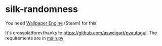 # silk-randomness

You need [Wallpaper Engine](https://store.steampowered.com/app/431960/Wallpaper_Engine/) (Steam) for this.

It's crossplatform thanks to https://github.com/asweigart/pyautogui. The requirements are in [main.py](main.py)
